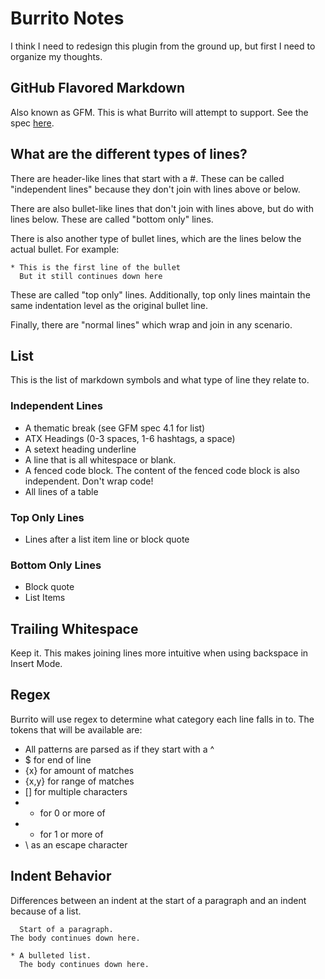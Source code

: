 # Burrito Notes 
I think I need to redesign this plugin from the ground up, but first I need to 
organize my thoughts.

## GitHub Flavored Markdown 
Also known as GFM. This is what Burrito will attempt to support. See the spec
[here](https://github.github.com/gfm/).

## What are the different types of lines? 
There are header-like lines that start with a #. These can be called 
"independent lines" because they don't join with lines above or below. 

There are also bullet-like lines that don't join with lines above, but do with 
lines below. These are called "bottom only" lines. 

There is also another type of bullet lines, which are the lines below the 
actual bullet. For example:
```
* This is the first line of the bullet
  But it still continues down here
``` 
These are called "top only" lines. Additionally, top only lines maintain 
the same indentation level as the original bullet line.

Finally, there are "normal lines" which wrap and join in any scenario.

## List 
This is the list of markdown symbols and what type of line they relate to.

### Independent Lines
* A thematic break (see GFM spec 4.1 for list)
* ATX Headings (0-3 spaces, 1-6 hashtags, a space)
* A setext heading underline
* A line that is all whitespace or blank.
* A fenced code block. The content of the fenced code block is also
  independent. Don't wrap code!
* All lines of a table

### Top Only Lines
* Lines after a list item line or block quote

### Bottom Only Lines
* Block quote
* List Items

## Trailing Whitespace 
Keep it. This makes joining lines more intuitive when using backspace in Insert
Mode. 

## Regex
Burrito will use regex to determine what category each line falls in to. The
tokens that will be available are:
* All patterns are parsed as if they start with a ^
* $ for end of line
* {x} for amount of matches
* {x,y} for range of matches
* [] for multiple characters
* * for 0 or more of
* + for 1 or more of
* \ as an escape character

## Indent Behavior
Differences between an indent at the start of a paragraph and an indent because
of a list.
```
  Start of a paragraph.
The body continues down here.

* A bulleted list.
  The body continues down here.
```
